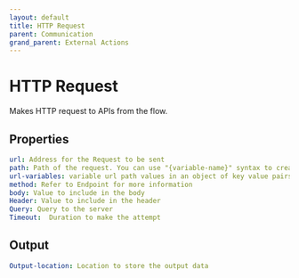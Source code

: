 ```yaml
---
layout: default
title: HTTP Request
parent: Communication
grand_parent: External Actions
---
```


# HTTP Request
Makes HTTP request to APIs from the flow.

## Properties
```yaml
url: Address for the Request to be sent
path: Path of the request. You can use "{variable-name}" syntax to create variable placeholders
url-variables: variable url path values in an object of key value pairs
method: Refer to Endpoint for more information
body: Value to include in the body
Header: Value to include in the header
Query: Query to the server
Timeout:  Duration to make the attempt
```
## Output
```yaml
Output-location: Location to store the output data
```